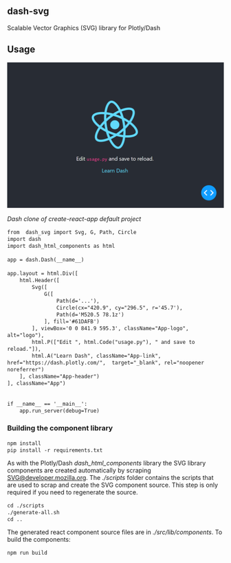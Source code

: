 ## dash-svg

Scalable Vector Graphics (SVG) library for Plotly/Dash

## Usage

![](docs/img/dash-minimal.png)

*Dash clone of create-react-app default project*
```
from  dash_svg import Svg, G, Path, Circle
import dash
import dash_html_components as html

app = dash.Dash(__name__)

app.layout = html.Div([
    html.Header([
        Svg([
            G([
                Path(d='...'),
                Circle(cx="420.9", cy="296.5", r='45.7'),
                Path(d='M520.5 78.1z')
            ], fill='#61DAFB')
        ], viewBox='0 0 841.9 595.3', className="App-logo", alt="logo"),
        html.P(["Edit ", html.Code("usage.py"), " and save to reload."]),
        html.A("Learn Dash", className="App-link", href="https://dash.plotly.com/",  target="_blank", rel="noopener noreferrer")
    ], className="App-header")
], className="App")


if __name__ == '__main__':
    app.run_server(debug=True)
```

### Building the component library

    npm install
    pip install -r requirements.txt

As with the Plotly/Dash *dash_html_components* library the SVG library components
are created automatically by scraping [SVG@developer.mozilla.org]. The *./scripts*
folder contains the scripts that are used to scrap and create the SVG
component source. This step is only required if you need to
regenerate the source.

    cd ./scripts
    ./generate-all.sh
    cd ..

The generated react component source files are in *./src/lib/components*. To build the
components:

    npm run build

[SVG@developer.mozilla.org]: https://developer.mozilla.org/en-US/docs/Web/SVG/Element
[HTML@developer.mozilla.org]: https://developer.mozilla.org/en-US/docs/Web/HTML/Element
[DefinitelyTyped]: https://raw.githubusercontent.com/DefinitelyTyped/DefinitelyTyped/master/types/react/index.d.ts





